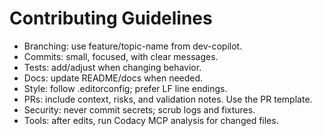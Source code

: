 # Contributing Guidelines

- Branching: use feature/topic-name from dev-copilot.
- Commits: small, focused, with clear messages.
- Tests: add/adjust when changing behavior.
- Docs: update README/docs when needed.
- Style: follow .editorconfig; prefer LF line endings.
- PRs: include context, risks, and validation notes. Use the PR template.
- Security: never commit secrets; scrub logs and fixtures.
- Tools: after edits, run Codacy MCP analysis for changed files.
